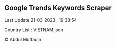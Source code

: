 

## Google Trends Keywords Scraper 
 
Last Update 21-03-2023 , 19:38:54

Country List :
VIETNAM.json



© Abdul Muttaqin 
